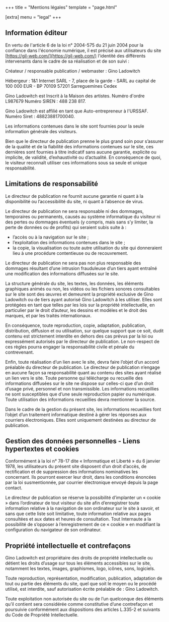 +++
title = "Mentions légales"
template = "page.html"

[extra]
menu = "legal"
+++

## Information éditeur

En vertu de l'article 6 de la loi n° 2004-575 du 21 juin 2004 pour la confiance dans l'économie numérique, il est précisé aux utilisateurs du site [https://gil-web.com/](https://gil-web.com/) l'identité des différents intervenants dans le cadre de sa réalisation et de son suivi :

Créateur / responsable publication / webmaster : Gino Ladowitch

Hébergeur : 1&1 Internet SARL - 7, place de la garde - SARL au capital de 100 000 EUR - BP 70109 57201 Sarreguemines Cedex

Gino Ladowitch est Inscrit à la Maison des artistes. Numéro d'ordre L987679 Numéro SIREN : 488 238 817.

Gino Ladowitch est affilié en tant que Auto-entrepreneur à l'URSSAF. Numéro Siret : 48823881700040.

Les informations contenues dans le site sont fournies pour la seule information générale des visiteurs.

Bien que le directeur de publication prenne le plus grand soin pour s’assurer de la qualité et de la fiabilité des informations contenues sur le site, ces dernières sont fournies à titre indicatif sans aucune garantie, explicite ou implicite, de validité, d’exhaustivité ou d’actualité. En conséquence de quoi, le visiteur reconnaît utiliser ces informations sous sa seule et unique responsabilité.

## Limitations de responsabilité

Le directeur de publication ne fournit aucune garantie ni quant à la disponibilité ou l’accessibilité du site, ni quant à l’absence de virus.

Le directeur de publication ne sera responsable ni des dommages, temporaires ou permanents, causés au système informatique du visiteur ni des pertes ou dommages éventuels (y compris, mais sans s’y limiter, la perte de données ou de profits) qui seraient subis suite à :

- l’accès ou à la navigation sur le site ;
- l’exploitation des informations contenues dans le site ;
- la copie, la visualisation ou toute autre utilisation du site qui donneraient lieu à une procédure contentieuse ou de recouvrement.

Le directeur de publication ne sera pas non plus responsable des dommages résultant d’une intrusion frauduleuse d’un tiers ayant entraîné une modification des informations diffusées sur le site.

La structure générale du site, les textes, les données, les éléments graphiques animés ou non, les vidéos ou les fichiers sonores consultables sur le site sont des œuvres et demeurent la propriété exclusive de Gino Ladowitch ou de tiers ayant autorisé Gino Ladowitch à les utiliser. Elles sont protégées en tant que telles par les lois sur la propriété intellectuelle, en particulier par le droit d’auteur, les dessins et modèles et le droit des marques, et par les traités internationaux.

En conséquence, toute reproduction, copie, adaptation, publication, distribution, diffusion et ou utilisation, sur quelque support que ce soit, dudit contenu est strictement interdite en dehors des cas prévus par la loi ou expressément autorisés par le directeur de publication. Le non-respect de ces règles pourra engager la responsabilité civile et pénale du contrevenant.

Enfin, toute réalisation d’un lien avec le site, devra faire l’objet d’un accord préalable du directeur de publication. Le directeur de publication n’engage en aucune façon sa responsabilité quant au contenu des sites ayant réalisé un lien vers le site. Toute personne qui télécharge ou recueille des informations diffusées sur le site ne dispose sur celles-ci que d’un droit d’usage privé, personnel et non transmissible. Les informations recueillies ne sont susceptibles que d’une seule reproduction papier ou numérique. Toute utilisation des informations recueillies devra mentionner la source.

Dans le cadre de la gestion du présent site, les informations recueillies font l’objet d’un traitement informatique destiné à gérer les réponses aux courriers électroniques. Elles sont uniquement destinées au directeur de publication.

## Gestion des données personnelles - Liens hypertextes et cookies

Conformément à la loi n° 78-17 dite « Informatique et Liberté » du 6 janvier 1978, les utilisateurs du présent site disposent d’un droit d’accès, de rectification et de suppression des informations nominatives les concernant. Ils pourront exercer leur droit, dans les conditions énoncées par la loi susmentionnée, par courrier électronique envoyé depuis la page contact.

Le directeur de publication se réserve la possibilité d’implanter un « cookie » dans l’ordinateur de tout visiteur du site afin d’enregistrer toute information relative à la navigation de son ordinateur sur le site à savoir, et sans que cette liste soit limitative, toute information relative aux pages consultées et aux dates et heures de consultation. Tout Internaute a la possibilité de s’opposer à l’enregistrement de ce « cookie » en modifiant la configuration du navigateur de son ordinateur.

## Propriété intellectuelle et contrefaçons

Gino Ladowitch est propriétaire des droits de propriété intellectuelle ou détient les droits d’usage sur tous les éléments accessibles sur le site, notamment les textes, images, graphismes, logo, icônes, sons, logiciels.

Toute reproduction, représentation, modification, publication, adaptation de tout ou partie des éléments du site, quel que soit le moyen ou le procédé utilisé, est interdite, sauf autorisation écrite préalable de : Gino Ladowitch.

Toute exploitation non autorisée du site ou de l’un quelconque des éléments qu’il contient sera considérée comme constitutive d’une contrefaçon et poursuivie conformément aux dispositions des articles L.335-2 et suivants du Code de Propriété Intellectuelle.
